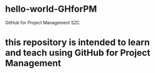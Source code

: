 # hello-world-GHforPM
GitHub for Project Management SZC
# this repository is intended to learn and teach using GitHub for Project Management
